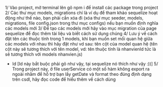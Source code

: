 1/ Vào project, mở terminal lên gõ npm i để install các package trong project
2/ Các thư mục models, migrations chỉ là ví dụ để tham khảo sequelize hoạt động như thế nào, bạn phải cần xóa đi (xóa thư mục seeder, models, migrations, file config.json trong thư mục configs) 
nếu bạn muốn định nghĩa các models mới
3/ Để tạo các models mới hãy vào mục migration của page sequelize để đọc thêm tài liệu và biết cách sử dụng chúng
4/ Lưu ý về cách đặt tên các thuộc tính trong 1 models, khi bạn muốn set mối quan hệ giữa các models với nhau thì hãy đặt như vd sau: 
tên cột của model quan hệ (tên cột này sẽ tương thích với tên model, vd: tên thuộc tính là nhanvienId tức là sẽ tương thích với models nhanvien.js) 
+ Id [Id này bắt buộc phải gõ như vậy, tại sequelize nó thích như vậy :))]
5/ Trong project này, ở file userService có một số hàm không export ra ngoài nhằm để hỗ trợ bạn lấy getDate và format theo đúng định dạng trên csdl, hãy đọc code để hiểu thêm về cách dùng
